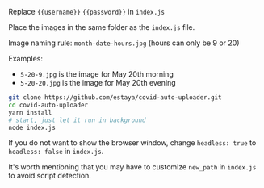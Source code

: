 Replace `{{username}}` `{{password}}` in `index.js`

Place the images in the same folder as the `index.js` file.

Image naming rule: `month-date-hours.jpg` (hours can only be 9 or 20)

Examples: 

- `5-20-9.jpg` is the image for May 20th morning
- `5-20-20.jpg` is the image for May 20th evening

```bash
git clone https://github.com/estaya/covid-auto-uploader.git
cd covid-auto-uploader
yarn install
# start, just let it run in background
node index.js
```

If you do not want to show the browser window, change `headless: true` to `headless: false` in `index.js`.

It's worth mentioning that you may have to customize `new_path` in `index.js` to avoid script detection.
